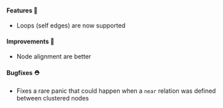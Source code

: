 #### Features 🚀

- Loops (self edges) are now supported

#### Improvements 🧹

- Node alignment are better

#### Bugfixes ⛑️

- Fixes a rare panic that could happen when a `near` relation was defined between clustered nodes
